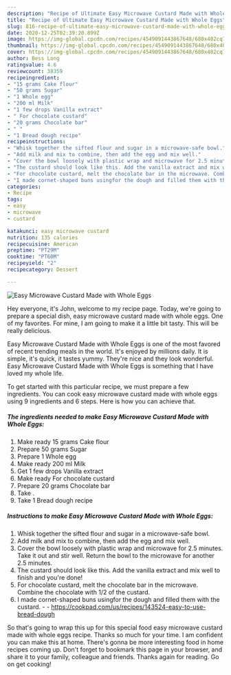 ```yaml
---
description: "Recipe of Ultimate Easy Microwave Custard Made with Whole Eggs"
title: "Recipe of Ultimate Easy Microwave Custard Made with Whole Eggs"
slug: 816-recipe-of-ultimate-easy-microwave-custard-made-with-whole-eggs
date: 2020-12-25T02:39:20.899Z
image: https://img-global.cpcdn.com/recipes/4549091443867648/680x482cq70/easy-microwave-custard-made-with-whole-eggs-recipe-main-photo.jpg
thumbnail: https://img-global.cpcdn.com/recipes/4549091443867648/680x482cq70/easy-microwave-custard-made-with-whole-eggs-recipe-main-photo.jpg
cover: https://img-global.cpcdn.com/recipes/4549091443867648/680x482cq70/easy-microwave-custard-made-with-whole-eggs-recipe-main-photo.jpg
author: Bess Long
ratingvalue: 4.6
reviewcount: 38359
recipeingredient:
- "15 grams Cake flour"
- "50 grams Sugar"
- "1 Whole egg"
- "200 ml Milk"
- "1 few drops Vanilla extract"
- " For chocolate custard"
- "20 grams Chocolate bar"
- " "
- "1 Bread dough recipe"
recipeinstructions:
- "Whisk together the sifted flour and sugar in a microwave-safe bowl."
- "Add milk and mix to combine, then add the egg and mix well."
- "Cover the bowl loosely with plastic wrap and microwave for 2.5 minutes. Take it out and stir well. Return the bowl to the microwave for another 2.5 minutes."
- "The custard should look like this. Add the vanilla extract and mix well to finish and you&#39;re done!"
- "For chocolate custard, melt the chocolate bar in the microwave. Combine the chocolate with 1/2 of the custard."
- "I made cornet-shaped buns usingfor the dough and filled them with the custard.  https://cookpad.com/us/recipes/143524-easy-to-use-bread-dough"
categories:
- Recipe
tags:
- easy
- microwave
- custard

katakunci: easy microwave custard 
nutrition: 135 calories
recipecuisine: American
preptime: "PT29M"
cooktime: "PT60M"
recipeyield: "2"
recipecategory: Dessert

---
```



![Easy Microwave Custard Made with Whole Eggs](https://img-global.cpcdn.com/recipes/4549091443867648/680x482cq70/easy-microwave-custard-made-with-whole-eggs-recipe-main-photo.jpg)

Hey everyone, it's John, welcome to my recipe page. Today, we're going to prepare a special dish, easy microwave custard made with whole eggs. One of my favorites. For mine, I am going to make it a little bit tasty. This will be really delicious.



Easy Microwave Custard Made with Whole Eggs is one of the most favored of recent trending meals in the world. It's enjoyed by millions daily. It is simple, it's quick, it tastes yummy. They're nice and they look wonderful. Easy Microwave Custard Made with Whole Eggs is something that I have loved my whole life.


To get started with this particular recipe, we must prepare a few ingredients. You can cook easy microwave custard made with whole eggs using 9 ingredients and 6 steps. Here is how you can achieve that.

<!--inarticleads1-->

##### The ingredients needed to make Easy Microwave Custard Made with Whole Eggs:

1. Make ready 15 grams Cake flour
1. Prepare 50 grams Sugar
1. Prepare 1 Whole egg
1. Make ready 200 ml Milk
1. Get 1 few drops Vanilla extract
1. Make ready  For chocolate custard
1. Prepare 20 grams Chocolate bar
1. Take  .
1. Take 1 Bread dough recipe




<!--inarticleads2-->

##### Instructions to make Easy Microwave Custard Made with Whole Eggs:

1. Whisk together the sifted flour and sugar in a microwave-safe bowl.
1. Add milk and mix to combine, then add the egg and mix well.
1. Cover the bowl loosely with plastic wrap and microwave for 2.5 minutes. Take it out and stir well. Return the bowl to the microwave for another 2.5 minutes.
1. The custard should look like this. Add the vanilla extract and mix well to finish and you&#39;re done!
1. For chocolate custard, melt the chocolate bar in the microwave. Combine the chocolate with 1/2 of the custard.
1. I made cornet-shaped buns usingfor the dough and filled them with the custard. -  - https://cookpad.com/us/recipes/143524-easy-to-use-bread-dough




So that's going to wrap this up for this special food easy microwave custard made with whole eggs recipe. Thanks so much for your time. I am confident you can make this at home. There's gonna be more interesting food in home recipes coming up. Don't forget to bookmark this page in your browser, and share it to your family, colleague and friends. Thanks again for reading. Go on get cooking!
